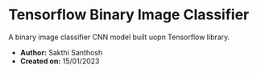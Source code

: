 # Tensorflow Binary Image Classifier

A binary image classifier CNN model built uopn Tensorflow library.

- **Author:** Sakthi Santhosh
- **Created on:** 15/01/2023
